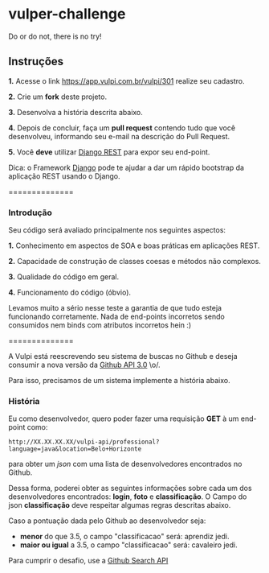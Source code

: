 # vulper-challenge
Do or do not, there is no try!

## Instruções

**1.** Acesse o link https://app.vulpi.com.br/vulpi/301 realize seu cadastro.

**2.** Crie um **fork** deste projeto.

**3.** Desenvolva a história descrita abaixo.

**4.** Depois de concluir, faça um **pull request** contendo tudo que você desenvolveu, informando seu e-mail na descrição do Pull Request.

**5.** Você **deve** utilizar [Django REST](http://www.django-rest-framework.org/#api-guide) para expor seu end-point. 

Dica: o Framework [Django](https://docs.djangoproject.com/pt-br/1.11/intro/tutorial01/) pode te ajudar a dar um rápido bootstrap da aplicação REST usando o Django. 

==============

### Introdução

Seu código será avaliado principalmente nos seguintes aspectos:

**1.** Conhecimento em aspectos de SOA e boas práticas em aplicações REST.

**2.** Capacidade de construção de classes coesas e métodos não complexos.

**3.** Qualidade do código em geral.

**4.** Funcionamento do código (óbvio).

Levamos muito a sério nesse teste a garantia de que tudo esteja funcionando corretamente. Nada de end-points incorretos sendo consumidos nem binds com atributos incorretos hein :)

==============

A Vulpi está reescrevendo seu sistema de buscas no Github e deseja consumir a nova versão da [Github API 3.0](https://developer.github.com/v3/search/#search-users) \o/.

Para isso, precisamos de um sistema implemente a história abaixo.

### História

Eu como desenvolvedor, quero poder fazer uma requisição **GET** à um end-point como:

`http://XX.XX.XX.XX/vulpi-api/professional?language=java&location=Belo+Horizonte`

para obter um *json* com uma lista de desenvolvedores encontrados no Github. 

Dessa forma, poderei obter as seguintes informações sobre cada um dos desenvolvedores encontrados: **login**, **foto** e **classificação**. O Campo do json **classificação** deve respeitar algumas regras descritas abaixo.

Caso a pontuação dada pelo Github ao desenvolvedor seja:
- **menor** do que 3.5, o campo "classificacao" será: aprendiz jedi.
- **maior ou igual** a 3.5, o campo "classificacao" será: cavaleiro jedi.

Para cumprir o desafio, use a [Github Search API](https://developer.github.com/v3/search/#search-users)

